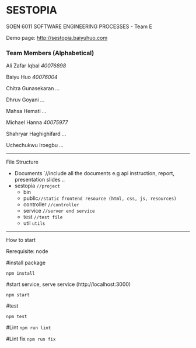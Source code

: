 # SESTOPIA
SOEN 6011  SOFTWARE ENGINEERING PROCESSES - Team E

Demo page: http://sestopia.baiyuhuo.com

### Team Members (Alphabetical)

Ali Zafar Iqbal *40076898*  

Baiyu Huo *40076004*  

Chitra Gunasekaran *...*  

Dhruv Goyani *...*  

Mahsa Hemati *...*

Michael Hanna *40075977*

Shahryar Haghighifard *...*

Uchechukwu Iroegbu *...*


---

File Structure  
+ Documents	`//include all the documents e.g api instruction, report, presentation slides ..
+ sestopia `//project`
  + bin   
  + public`//static frontend resource (html, css, js, resources)`
  + controller `//controller`
  + service `//server end service`
  + test `//test file`
  + util `utils`
  

---

How to start

Rerequisite: node

#install package

`npm install`

#start service, serve service (http://localhost:3000)

`npm start`

#test

`npm test`

#Lint
`npm run lint`

#Lint fix
`npm run fix`
